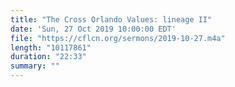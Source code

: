 ```yaml
---
title: "The Cross Orlando Values: lineage II"
date: 'Sun, 27 Oct 2019 10:00:00 EDT'
file: "https://cflcn.org/sermons/2019-10-27.m4a"
length: "10117861"
duration: "22:33"
summary: ""
---
```


